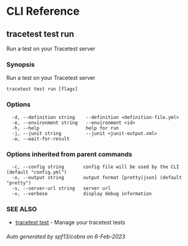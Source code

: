 # CLI Reference
## tracetest test run

Run a test on your Tracetest server

### Synopsis

Run a test on your Tracetest server

```
tracetest test run [flags]
```

### Options

```
  -d, --definition string    --definition <definition-file.yml>
  -e, --environment string   --environment <id>
  -h, --help                 help for run
  -j, --junit string         --junit <junit-output.xml>
  -w, --wait-for-result
```

### Options inherited from parent commands

```
  -c, --config string       config file will be used by the CLI (default "config.yml")
  -o, --output string       output format [pretty|json] (default "pretty")
  -s, --server-url string   server url
  -v, --verbose             display debug information
```

### SEE ALSO

* [tracetest test](tracetest_test.md)	 - Manage your tracetest tests

###### Auto generated by spf13/cobra on 6-Feb-2023
